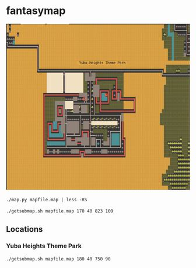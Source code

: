 # fantasymap
![Yuba Heights Theme Park Screenshot](/Screenshots/Yuba_Heights_Theme_Park.png)



`./map.py mapfile.map | less -RS`

`./getsubmap.sh mapfile.map 170 40 823 100`

## Locations

### Yuba Heights Theme Park
`./getsubmap.sh mapfile.map 180 40 750 90`
